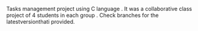 Tasks management project using C language .
It was a collaborative class project of 4 students in each group .
Check branches for the latestversionthati provided.
